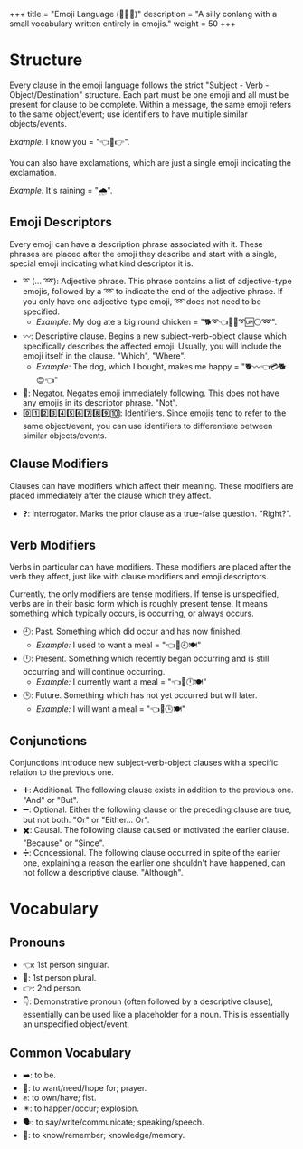 +++
title = "Emoji Language (📜➰😀)"
description = "A silly conlang with a small vocabulary written entirely in emojis."
weight = 50
+++

# Structure

Every clause in the emoji language follows the strict "Subject - Verb -
Object/Destination" structure. Each part must be one emoji and all must be
present for clause to be complete. Within a message, the same emoji refers to
the same object/event; use identifiers to have multiple similar objects/events.

*Example:* I know you = "👈🧠👉".

You can also have exclamations, which are just a single emoji indicating the
exclamation.

*Example:* It's raining = "🌧️".

## Emoji Descriptors

Every emoji can have a description phrase associated with it. These phrases are
placed after the emoji they describe and start with a single, special emoji
indicating what kind descriptor it is.

* ➰ (... ➿): Adjective phrase. This phrase contains a list of adjective-type
  emojis, followed by a ➿ to indicate the end of the adjective phrase. If you
  only have one adjective-type emoji, ➿ does not need to be specified.
  * *Example:* My dog ate a big round chicken = "🐕➰👈🍴🐔➰🆙⚪➿".
* 〰️: Descriptive clause. Begins a new subject-verb-object clause which
  specifically describes the affected emoji. Usually, you will include the
  emoji itself in the clause. "Which", "Where".
  * *Example:* The dog, which I bought, makes me happy = "🐕〰️👈💳🐕😊👈"
* 🚫: Negator. Negates emoji immediately following. This does not have any
  emojis in its descriptor phrase. "Not".
* 0️⃣1️⃣2️⃣3️⃣4️⃣5️⃣6️⃣7️⃣8️⃣9️⃣🔟: Identifiers. Since emojis tend to refer to the same
  object/event, you can use identifiers to differentiate between similar
  objects/events.

## Clause Modifiers

Clauses can have modifiers which affect their meaning. These modifiers are
placed immediately after the clause which they affect.

* ❓: Interrogator. Marks the prior clause as a true-false question. "Right?".

## Verb Modifiers

Verbs in particular can have modifiers. These modifiers are placed after the
verb they affect, just like with clause modifiers and emoji descriptors.

Currently, the only modifiers are tense modifiers. If tense is unspecified,
verbs are in their basic form which is roughly present tense. It means
something which typically occurs, is occurring, or always occurs.

* 🕘: Past. Something which did occur and has now finished.
  * *Example:* I used to want a meal = "👈🙏🕘🍽️"
* 🕛: Present. Something which recently began occurring and is still occurring
  and will continue occurring.
  * *Example:* I currently want a meal = "👈🙏🕛🍽️"
* 🕒: Future. Something which has not yet occurred but will later.
  * *Example:* I will want a meal = "👈🙏🕒🍽️"

## Conjunctions

Conjunctions introduce new subject-verb-object clauses with a specific relation
to the previous one.

* ➕: Additional. The following clause exists in addition to the previous one.
  "And" or "But".
* ➖: Optional. Either the following clause or the preceding clause are true,
  but not both. "Or" or "Either... Or".
* ✖️: Causal. The following clause caused or motivated the earlier clause.
  "Because" or "Since".
* ➗: Concessional. The following clause occurred in spite of the earlier one,
  explaining a reason the earlier one shouldn't have happened, can not follow a
  descriptive clause. "Although".

# Vocabulary

## Pronouns

* 👈: 1st person singular.
* 👐: 1st person plural.
* 👉: 2nd person.
* 👇: Demonstrative pronoun (often followed by a descriptive clause),
  essentially can be used like a placeholder for a noun. This is essentially an
  unspecified object/event.

## Common Vocabulary

* ➡️: to be.
* 🙏: to want/need/hope for; prayer.
* ✊: to own/have; fist.
* ✴️: to happen/occur; explosion.
* 🗣️: to say/write/communicate; speaking/speech.
* 🧠: to know/remember; knowledge/memory.
